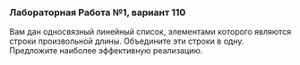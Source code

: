 ### Лабораторная Работа №1, вариант 110
Вам дан односвязный линейный список, элементами которого являются строки произвольной длины.
Объедините эти строки в одну. Предложите наиболее эффективную реализацию.

